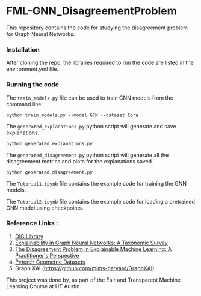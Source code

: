 # FML-GNN_DisagreementProblem

This repository contains the code for studying the disagreement problem for Graph Neural Networks.

### Installation
After cloning the repo, the libraries required to run the code are listed in the environment.yml file.


### Running the code
The `train_models.py` file can be used to train GNN models from the command line.

```python train_models.py --model GCN --dataset Cora```

The `generated_explanations.py` python script will generate and save explanations.

```python generated_explanations.py```

The `generated_disagreement.py` python script will generate all the disagreement metrics and plots for the explanations saved.

```python generated_disagreement.py```


The `Tutorial1.ipynb` file contains the example code for training the GNN models.

The `Tutorial2.ipynb` file contains the example code for loading a pretrained GNN model using checkpoints.


### Reference Links :
1. [DIG Library](https://github.com/divelab/DIG)
2. [Explainability in Graph Neural Networks: A Taxonomic Survey](https://arxiv.org/pdf/2012.15445.pdf)
3. [The Disagreement Problem in Explainable Machine Learning: A Practitioner's Perspective](https://arxiv.org/abs/2202.01602)
4. [Pytorch Geometric Datasets](https://pytorch-geometric.readthedocs.io/en/latest/notes/data_cheatsheet.html)
5. Graph XAI (https://github.com/mims-harvard/GraphXAI)


This project was done by, as part of the Fair and Transparent Machine Learning Course at UT Austin. 